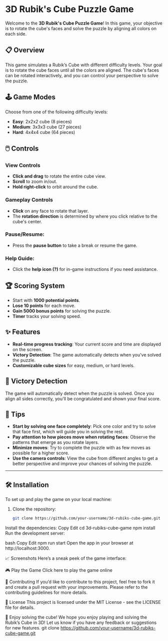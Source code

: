 # 3D Rubik's Cube Puzzle Game

Welcome to the **3D Rubik's Cube Puzzle Game**! In this game, your objective is to rotate the cube's faces and solve the puzzle by aligning all colors on each side.

## 📋 **Overview**

This game simulates a Rubik’s Cube with different difficulty levels. Your goal is to rotate the cube faces until all the colors are aligned. The cube's faces can be rotated interactively, and you can control your perspective to solve the puzzle.

## 🕹️ **Game Modes**

Choose from one of the following difficulty levels:

- **Easy**: 2x2x2 cube (8 pieces)
- **Medium**: 3x3x3 cube (27 pieces)
- **Hard**: 4x4x4 cube (64 pieces)

## 🖱️ **Controls**

### **View Controls**

- **Click and drag** to rotate the entire cube view.
- **Scroll** to zoom in/out.
- **Hold right-click** to orbit around the cube.

### **Gameplay Controls**

- **Click** on any face to rotate that layer.
- The **rotation direction** is determined by where you click relative to the cube's center.

### **Pause/Resume**:
- Press the **pause button** to take a break or resume the game.

### **Help Guide**:
- Click the **help icon (?)** for in-game instructions if you need assistance.

## 🏆 **Scoring System**

- Start with **1000 potential points**.
- **Lose 10 points** for each move.
- **Gain 5000 bonus points** for solving the puzzle.
- **Timer** tracks your solving speed.

## ✨ **Features**

- **Real-time progress tracking**: Your current score and time are displayed on the screen.
- **Victory Detection**: The game automatically detects when you've solved the puzzle.
- **Customizable cube sizes** for easy, medium, or hard levels.

## 🏁 **Victory Detection**

The game will automatically detect when the puzzle is solved. Once you align all sides correctly, you'll be congratulated and shown your final score.

## 🧩 **Tips**

- **Start by solving one face completely**: Pick one color and try to solve that face first, which will guide you in solving the rest.
- **Pay attention to how pieces move when rotating faces**: Observe the patterns that emerge as you rotate layers.
- **Minimize moves**: Try to complete the puzzle with as few moves as possible for a higher score.
- **Use the camera controls**: View the cube from different angles to get a better perspective and improve your chances of solving the puzzle.

---

## 🛠️ **Installation**

To set up and play the game on your local machine:

1. Clone the repository:
   ```bash
   git clone https://github.com/your-username/3d-rubiks-cube-game.git

Install the dependencies:
Copy
Edit
cd 3d-rubiks-cube-game
npm install
Run the development server:

bash
Copy
Edit
npm run start
Open the app in your browser at http://localhost:3000.

📈 Screenshots
Here’s a sneak peek of the game interface:

🎮 Play the Game
Click here to play the game online

📢 Contributing
If you’d like to contribute to this project, feel free to fork it and create a pull request with your improvements. Please refer to the contributing guidelines for more details.

📝 License
This project is licensed under the MIT License - see the LICENSE file for details.

🚀 Enjoy solving the cube!
We hope you enjoy playing and solving the Rubik’s Cube in 3D! Let us know if you have any feedback or suggestions for new features.
   git clone https://github.com/your-username/3d-rubiks-cube-game.git
